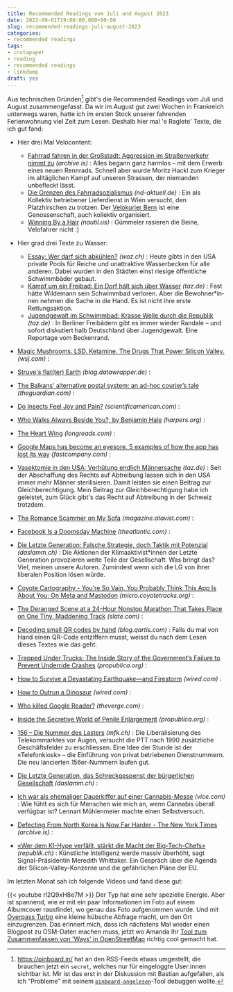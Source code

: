 ```yaml
---
title: Recommended Readings vom Juli und August 2023
date: 2022-09-01T19:00:00.000+00:00
slug: recommended-readings-juli-august-2023
categories:
- recommended readings
tags:
- instapaper
- reading
- recommended readings
- linkdump
draft: yes
---
```


Aus technischen Gründen[^1] gibt's die Recommended Readings vom Juli und August zusammengefasst.
Da wir im August gut zwei Wochen in Frankreich unterwegs waren, hatte ich im ersten Stock unserer fahrenden Ferienwohnung viel Zeit zum Lesen.
Deshalb hier mal 'e Raglete' Texte, die ich gut fand:

- Hier drei Mal Velocontent:
	- [Fahrrad fahren in der Großstadt: Aggression im Straßenverkehr nimmt zu](https://archive.is/2023.08.22-073912/https://www.faz.net/aktuell/gesellschaft/menschen/fahrrad-fahren-in-der-grossstadt-aggression-im-strassenverkehr-nimmt-zu-19110686.html) *(archive.is)* : Alles begann ganz harmlos – mit dem Erwerb eines neuen Rennrads. Schnell aber wurde Moritz Hackl zum Krieger im alltäglichen Kampf auf unseren Strassen, der niemanden unbefleckt lässt.
	- [Die Grenzen des Fahrradsozialismus](https://www.nd-aktuell.de/artikel/1175725.kollektiv-wirtschaft-die-grenzen-des-fahrradsozialismus.html) *(nd-aktuell.de)* : Ein als Kollektiv betriebener Lieferdienst in Wien versucht, den Platzhirschen zu trotzen. Der [Velokurier Bern](https://www.velokurierbern.ch) ist eine Genossenschaft, auch kollektiv organisiert.
	- [Winning By a Hair](https://nautil.us/winning-by-a-hair-341059/) *(nautil.us)* : Gümmeler rasieren die Beine, Velofahrer nicht :)
- Hier grad drei Texte zu Wasser:
	- [Essay: Wer darf sich abkühlen?](https://www.woz.ch/!M1KBHR84BZSC) *(woz.ch)* : Heute gibts in den USA private Pools für Reiche und unattraktive Wasserbecken für alle anderen. Dabei wurden in den Städten einst riesige öffentliche Schwimmbäder gebaut.
	- [Kampf um ein Freibad: Ein Dorf hält sich über Wasser](https://taz.de/!5948635/) *(taz.de)* : Fast hätte Wildemann sein Schwimmbad verloren. Aber die Be­woh­ne­r*in­nen nehmen die Sache in die Hand. Es ist nicht ihre erste Rettungsaktion.
	- [Jugendgewalt im Schwimmbad: Krasse Welle durch die Republik](https://taz.de/!5945079/) *(taz.de)* : In Berliner Freibädern gibt es immer wieder Randale – und sofort diskutiert halb Deutschland über Jugendgewalt. Eine Reportage vom Beckenrand.
- [Magic Mushrooms. LSD. Ketamine. The Drugs That Power Silicon Valley.](https://www.wsj.com/articles/silicon-valley-microdosing-ketamine-lsd-magic-mushrooms-d381e214) *(wsj.com)* : 
- [Struve's flat(ter) Earth](https://blog.datawrapper.de/struve-geodetic-arc/) *(blog.datawrapper.de)* : 
- [The Balkans’ alternative postal system: an ad-hoc courier’s tale](https://www.theguardian.com/world/2023/jul/13/alternative-postal-system-balkan-couriers-bosnia-serbia-kosovo) *(theguardian.com)* : 
- [Do Insects Feel Joy and Pain?](https://www.scientificamerican.com/article/do-insects-feel-joy-and-pain/) *(scientificamerican.com)* : 

- [Who Walks Always Beside You?, by Benjamin Hale](https://harpers.org/archive/2023/08/who-walks-always-beside-you/) *(harpers.org)* :
- [The Heart Wing](http://longreads.com/2023/01/10/the-heart-wing/) *(longreads.com)* : 
- [Google Maps has become an eyesore. 5 examples of how the app has lost its way](https://www.fastcompany.com/90930810/google-maps-eyesore-5-examples-apple-maps) *(fastcompany.com)* : 
- [Vasektomie in den USA: Verhütung endlich Männersache](https://taz.de/!5951625/) *(taz.de)* : Seit der Abschaffung des Rechts auf Abtreibung lassen sich in den USA immer mehr Männer sterilisieren. Damit leisten sie einen Beitrag zur Gleichberechtigung. Mein Beitrag zur Gleichberechtigung habe ich geleistet, zum Glück gibt's das Recht auf Abtreibung in der Schweiz trotzdem.
- [The Romance Scammer on My Sofa](http://magazine.atavist.com/the-romance-scammer-on-my-sofa-nigeria-yahoo-boys/) *(magazine.atavist.com)* : 
- [Facebook Is a Doomsday Machine](https://www.theatlantic.com/technology/archive/2020/12/facebook-doomsday-machine/617384/) *(theatlantic.com)* : 
- [Die Letzte Generation: Falsche Strategie, doch Taktik mit Potenzial](https://daslamm.ch/die-letzte-generation-falsche-strategie-doch-taktik-mit-potenzial/) *(daslamm.ch)* : Die Aktionen der Klimaaktivist*innen der Letzte Generation provozieren weite Teile der Gesellschaft. Was bringt das? Viel, meinen unsere Autoren. Zumindest wenn sich die LG von ihrer liberalen Position lösen würde. 
- [Coyote Cartography - You're So Vain, You Probably Think This App Is About You: On Meta and Mastodon](https://micro.coyotetracks.org/2023/07/10/youre-so-vain.html) *(micro.coyotetracks.org)* : 
- [The Deranged Scene at a 24-Hour Nonstop Marathon That Takes Place on One Tiny, Maddening Track](https://slate.com/human-interest/2023/07/ultramarathon-running-d3-dawn-dusk-24-hours.html) *(slate.com)* : 
- [Decoding small QR codes by hand](https://blog.qartis.com/decoding-small-qr-codes-by-hand/) *(blog.qartis.com)* : Falls du mal von Hand einen QR-Code entziffern musst, weisst du nach dem Lesen dieses Textes wie das geht.
- [Trapped Under Trucks: The Inside Story of the Government’s Failure to Prevent Underride Crashes](https://www.propublica.org/article/underride-crashes-nhtsa-dot-iihs-safety-cars-trucks) *(propublica.org)* : 
- [How to Survive a Devastating Earthquake—and Firestorm](https://www.wired.com/story/how-to-survive-a-devastating-earthquake-and-firestorm/) *(wired.com)* : 
- [How to Outrun a Dinosaur](https://www.wired.com/story/how-outrun-dinosaur/) *(wired.com)* : 
- [Who killed Google Reader?](https://www.theverge.com/23778253/google-reader-death-2013-rss-social) *(theverge.com)* : 
- [Inside the Secretive World of Penile Enlargement](https://www.propublica.org/article/penis-enlargement-enhancement-procedures-implants) *(propublica.org)* : 
- [156 – Die Nummer des Lasters](https://www.mfk.ch/austauschen/blog/156-die-nummer-des-lasters) *(mfk.ch)* : Die Liberalisierung des Telekommarktes vor Augen, versucht die PTT nach 1990 zusätzliche Geschäftsfelder zu erschliessen. Eine Idee der Stunde ist der «Telefonkiosk» – die Einführung von privat betriebenen Dienstnummern. Die neu lancierten 156er-Nummern laufen gut.
- [Die Letzte Generation, das Schreckgespenst der bürgerlichen Gesellschaft](https://daslamm.ch/die-letzte-generation-das-schreckgespenst-der-buergerlichen-hegemonie/) *(daslamm.ch)* : 
- [Ich war als ehemaliger Dauerkiffer auf einer Cannabis-Messe](https://www.vice.com/de/article/k7z7gm/ich-war-als-ehemaliger-dauerkiffer-auf-einer-cannabis-messe) *(vice.com)* : Wie fühlt es sich für Menschen wie mich an, wenn Cannabis überall verfügbar ist? Lennart Mühlenmeier machte einen Selbstversuch.
- [Defecting From North Korea Is Now Far Harder - The New York Times](https://archive.is/UXyGN) *(archive.is)* : 
- [«Wer dem KI-Hype verfällt, stärkt die Macht der Big-Tech-Chefs»](https://www.republik.ch/2023/07/05/wer-dem-ki-hype-verfaellt-staerkt-die-macht-der-big-tech-chefs) *(republik.ch)* : Künstliche Intelligenz werde massiv überhöht, sagt Signal-Präsidentin Meredith Whittaker. Ein Gespräch über die Agenda der Silicon-Valley-Konzerne und die gefährlichen Pläne der EU.

Im letzten Monat sah ich folgende Videos und fand diese gut:

{{< youtube rl2Q9xH8e7M >}}
Der Typ hat eine sehr spezielle Energie.
Aber ist spannend, wie er mit ein paar Informationen im Foto auf einem Albumcover rausfindet, wo genau das Foto aufgenommen wurde.
Und mit [Overpass Turbo](https://overpass-turbo.eu) eine kleine hübsche Abfrage macht, um den Ort einzugrenzen.
Das erinnert mich, dass ich nächstens Mal wieder einen Blogpost zu OSM-Daten machen muss, jetzt wo Amanda Ihr [Tool zum Zusammenfassen von 'Ways' in OpenStreetMap](https://github.com/amandasaurus/osm-lump-ways) richtig cool gemacht hat.

[^1]: https://pinboard.in/ hat an den RSS-Feeds etwas umgestellt, die brauchen jetzt ein `secret`, welches nur für eingeloggte User:innen sichtbar ist. Mir ist das erst in der Diskussion mit Bastian aufgefallen, als ich "Probleme" mit seinem [`pinboard-angelesen`](https://github.com/dasrecht/pinboard-angelesen)-Tool debuggen wollte.